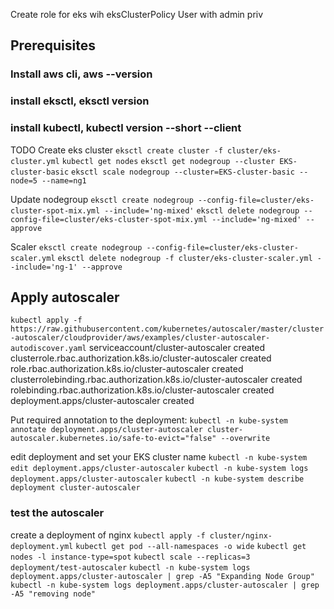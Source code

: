 Create role for eks wih eksClusterPolicy
User with admin priv
## Prerequisites

### Install aws cli, aws --version
### install eksctl, eksctl version
### install kubectl, kubectl version --short --client
TODO
Create eks cluster
`eksctl create cluster -f cluster/eks-cluster.yml`
`kubectl get nodes`
`eksctl get nodegroup --cluster EKS-cluster-basic`
`eksctl scale nodegroup --cluster=EKS-cluster-basic --node=5 --name=ng1`

Update nodegroup
`eksctl create nodegroup --config-file=cluster/eks-cluster-spot-mix.yml --include='ng-mixed'`
`eksctl delete nodegroup --config-file=cluster/eks-cluster-spot-mix.yml --include='ng-mixed' --approve`

Scaler
`eksctl create nodegroup --config-file=cluster/eks-cluster-scaler.yml`
`eksctl delete nodegroup -f cluster/eks-cluster-scaler.yml --include='ng-1' --approve`

## Apply autoscaler
`kubectl apply -f https://raw.githubusercontent.com/kubernetes/autoscaler/master/cluster-autoscaler/cloudprovider/aws/examples/cluster-autoscaler-autodiscover.yaml`
serviceaccount/cluster-autoscaler created
clusterrole.rbac.authorization.k8s.io/cluster-autoscaler created
role.rbac.authorization.k8s.io/cluster-autoscaler created
clusterrolebinding.rbac.authorization.k8s.io/cluster-autoscaler created
rolebinding.rbac.authorization.k8s.io/cluster-autoscaler created
deployment.apps/cluster-autoscaler created

Put required annotation to the deployment:
`kubectl -n kube-system annotate deployment.apps/cluster-autoscaler cluster-autoscaler.kubernetes.io/safe-to-evict="false" --overwrite`

edit deployment and set your EKS cluster name
`kubectl -n kube-system edit deployment.apps/cluster-autoscaler`
`kubectl -n kube-system logs deployment.apps/cluster-autoscaler`
`kubectl -n kube-system describe deployment cluster-autoscaler`

### test the autoscaler
create a deployment of nginx
`kubectl apply -f cluster/nginx-deployment.yml`
`kubectl get pod --all-namespaces -o wide`
`kubectl get nodes -l instance-type=spot`
`kubectl scale --replicas=3 deployment/test-autoscaler`
`kubectl -n kube-system logs deployment.apps/cluster-autoscaler | grep -A5 "Expanding Node Group"`
`kubectl -n kube-system logs deployment.apps/cluster-autoscaler | grep -A5 "removing node"`